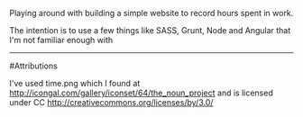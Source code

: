 ﻿Playing around with building a simple website to record hours spent in work.

The intention is to use a few things like SASS, Grunt, Node and Angular that I'm not familiar enough with

----
#Attributions

I've used time.png which I found at http://icongal.com/gallery/iconset/64/the_noun_project and is licensed under CC http://creativecommons.org/licenses/by/3.0/